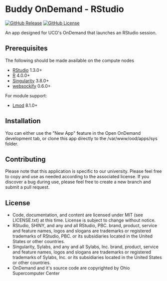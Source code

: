 # Buddy OnDemand - RStudio

[![GitHub Release](https://img.shields.io/github/v/release/UCO-HPC/buddy_rstudio?style=flat-square)](https://github.com/UCO-HPC/buddy_rstudio/blob/devel/CHANGELOG.md)
[![GitHub License](https://img.shields.io/github/license/UCO-HPC/buddy_rstudio?style=flat-square)](https://opensource.org/licenses/MIT)

An app designed for UCO's OnDemand that launches an RStudio session.

## Prerequisites

The following should be made available on the compute nodes
- [RStudio] 1.3.0+
- [R] 4.0.0+
- [Singularity] 3.8.0+ 
- [websockify] 0.6.0+

For module support:

- [Lmod] 8.1.0+

[RStudio]: https://www.rstudio.com/
[R]: https://www.r-project.org/
[Singularity]: https://sylabs.io/singularity/
[websockify]: https://github.com/novnc/websockify
[Lmod]: https://www.tacc.utexas.edu/research-development/tacc-projects/lmod

## Installation

You can either use the "New App" feature in the Open OnDemand development tab, or clone this app directly to the /var/www/ood/apps/sys folder. 

## Contributing

Please note that this application is specific to our university. Please feel free to copy and use as needed according to the associated license. If you discover a bug during use, please feel free to create a new branch and submit a pull request. 

## License

* Code, documentation, and content are licensed under MIT (see LICENSE.txt) at this time. License is subject to change without notice. 
* RStudio, SHINY, and any and all RStudio, PBC. brand, product, service and feature names, logos and slogans are trademarks or registered trademarks of RStudio, PBC. or its subsidiaries located in the United States or other countries.
* Singularity, Sylabs, and any and all Sylabs, Inc. brand, product, service and feature names, logos and slogans are trademarks or registered trademarks of Sylabs, Inc. or its subsidiaries located in the United States or other countries.
* OnDemand and it's source code are copyrighted by Ohio Supercomputer Center
